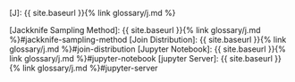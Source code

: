[J]: {{ site.baseurl }}{% link glossary/j.md %}

[Jackknife Sampling Method]: {{ site.baseurl }}{% link glossary/j.md %}#jackknife-sampling-method
[Join Distribution]: {{ site.baseurl }}{% link glossary/j.md %}#join-distribution
[Jupyter Notebook]: {{ site.baseurl }}{% link glossary/j.md %}#jupyter-notebook
[jupyter Server]: {{ site.baseurl }}{% link glossary/j.md %}#jupyter-server
